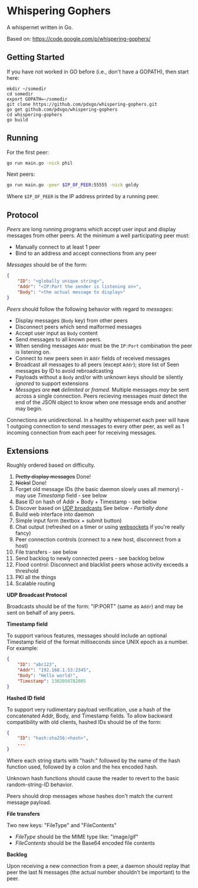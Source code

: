 Whispering Gophers
==================

A whispernet written in Go.

Based on: https://code.google.com/p/whispering-gophers/

Getting Started
---------------
If you have not worked in GO before (i.e., don't have a GOPATH), then start here:

```
mkdir ~/somedir
cd somedir
export GOPATH=~/somedir
git clone https://github.com/pdxgo/whispering-gophers.git
go get github.com/pdxgo/whispering-gophers
cd whispering-gophers
go build
```


Running
-------

For the first peer:

```sh
go run main.go -nick phil
```

Next peers:

```sh
go run main.go -peer $IP_OF_PEER:55555 -nick goldy
```

Where ``$IP_OF_PEER`` is the IP address printed by a running peer.

Protocol
--------

*Peers* are long running programs which accept user input and display messages
from other peers. At the minimum a well participating peer must:

* Manually connect to at least 1 peer
* Bind to an address and accept connections from any peer

*Messages* should be of the form:

```json
{
    "ID": "<globally unique string>",
    "Addr": "<IP:Port the sender is listening on>",
    "Body": "<the actual message to display>"
}
```

*Peers* should follow the following behavior with regard to *messages*:

* Display messages (``Body`` key) from other peers
* Disconnect peers which send malformed messages
* Accept user input as ``Body`` content
* Send messages to all known peers.
* When sending messages ``Addr`` must be the ``IP:Port`` combination the peer
  is listening on.
* Connect to new peers seen in ``Addr`` fields of received messages
* Broadcast all messages to all peers (except ``Addr``); store list of Seen
  messages by ID to avoid rebroadcasting
* Payloads without a ``Body`` and/or with unknown keys should be silently
  *ignored* to support extensions
* *Messages are* **not** *delimited or framed.* Multiple messages *may* be sent
  across a single connection. Peers recieving messages *must* detect the end of
  the JSON object to know when one message ends and another may begin.

Connections are unidirectional. In a healthy whispernet each peer will have 1
outgoing connection to send messages to every other peer, as well as 1 incoming
connection from each peer for receiving messages.

Extensions
----------

Roughly ordered based on difficulty.

1. ~~Pretty display messages~~ Done!
1. ~~Nicks!~~ Done!
1. Forget old message IDs (the basic daemon slowly uses all memory) - may use
   *Timestamp* field - see below
1. Base ID on hash of Addr + Body + Timestamp - see below
1. Discover based on [UDP
   broadcasts](https://groups.google.com/d/msg/golang-nuts/nbmYWwHCgPc/ZBw2uH6Bdi4J)
See below - *Partially done*
1. Build web interface into daemon
 1. Simple input form (textbox + submit button)
 1. Chat output (refreshed on a timer or using
    [websockets](http://godoc.org/code.google.com/p/go.net/websocket) if you're
    really fancy)
 1. Peer connection controls (connect to a new host, disconnect from a host)
1. File transfers - see below
1. Send backlog to newly connected peers - see backlog below
1. Flood control: Disconnect and blacklist peers whose activity exceeds a
   threshold
1. PKI all the things
1. Scalable routing

**UDP Broadcast Protocol**

Broadcasts should be of the form: "IP:PORT" (same as ``Addr``) and may be sent on 
behalf of any peers.

**Timestamp field**

To support various features, messages should include an optional Timestamp
field of the format milliseconds since UNIX epoch as a number. For example:

```json
{
    "ID": "abc123",
    "Addr": "192.168.1.53:2345",
    "Body": "Hello world!",
    "Timestamp": 1382050782085
}
```

**Hashed ID field**

To support very rudimentary payload verification, use a hash of the concatenated Addr, Body, and Timestamp fields. To allow backward compatibility with old clients, hashed IDs should be of the form:

```json
{
    "ID": "hash:sha256:<hash>",
    ...
}
```

Where each string starts with "hash:" followed by the name of the hash function used, followed by a colon and the hex encoded hash.

Unknown hash functions should cause the reader to revert to the basic random-string-ID behavior.

Peers should drop messages whose hashes don't match the current message payload.

**File transfers**

Two new keys: "FileType" and "FileContents"

* *FileType* should be the MIME type like: "image/gif"
* *FileContents* should be the Base64 encoded file contents

**Backlog**

Upon receiving a new connection from a peer, a daemon should replay that peer the last N messages (the actual number shouldn't be important) to the peer.
